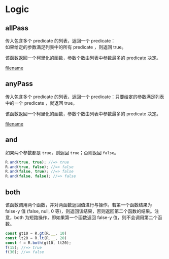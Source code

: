 # Logic

## allPass

传入包含多个 predicate 的列表，返回一个 predicate：  
如果给定的参数满足列表中的所有 predicate ，则返回 true。

该函数返回一个柯里化的函数，参数个数由列表中参数最多的 predicate 决定。

[filename](code/logic/allPass.js ':include :type=code :fragment=demo')

## anyPass

传入包含多个 predicate 的列表，返回一个 predicate：只要给定的参数满足列表中的一个 predicate ，就返回 true。

该函数返回一个柯里化的函数，参数个数由列表中参数最多的 predicate 决定。

[filename](code/logic/anyPass.js ':include :type=code :fragment=demo')

## and

如果两个参数都是 `true`，则返回 `true`；否则返回 `false`。

```js
R.and(true, true); //=> true
R.and(true, false); //=> false
R.and(false, true); //=> false
R.and(false, false); //=> false
```

## both

该函数调用两个函数，并对两函数返回值进行与操作。若第一个函数结果为 false-y 值 (false, null, 0 等)，则返回该结果，否则返回第二个函数的结果。注意，both 为短路操作，即如果第一个函数返回 false-y 值，则不会调用第二个函数。

```js
const gt10 = R.gt(R.__, 10)
const lt20 = R.lt(R.__, 20)
const f = R.both(gt10, lt20);
f(15); //=> true
f(30); //=> false
```
